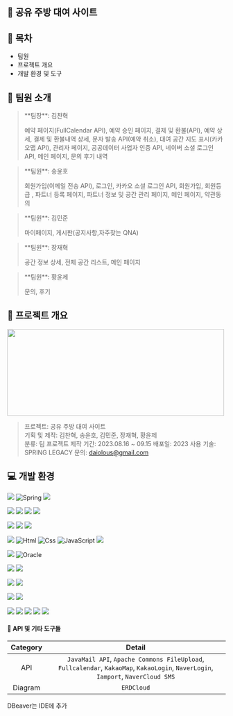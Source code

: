 ## :fork_and_knife: 공유 주방 대여 사이트

## :open_file_folder: 목차
* 팀원
* 프로젝트 개요
* 개발 환경 및 도구

## :speech_balloon: 팀원 소개
><p>**팀장**: 김찬혁</p>
><p>예약 페이지(FullCalendar API), 예약 승인 페이지, 결제 및 환불(API), 예약 상세, 결제 및 환불내역 상세, 문자 발송 API(예약 취소), 대여 공간 지도 표시(카카오맵 API), 관리자 페이지, 공공데이터 사업자 인증 API, 네이버 소셜 로그인 API, 메인 페이지, 문의 후기 내역</p>

><p>**팀원**: 송윤호</p>
>회원가입(이메일 전송 API), 로그인, 카카오 소셜 로그인 API, 회원가입, 회원등급 , 파트너 등록 페이지, 파트너 정보 및 공간 관리 페이지, 메인 페이지, 약관동의

><p>**팀원**: 김민준</p>
>마이페이지, 게시판(공지사항,자주찾는 QNA)

><p>**팀원**: 장재혁</p>
>공간 정보 상세, 전체 공간 리스트, 메인 페이지

><p>**팀원**: 황윤제</p>
>문의, 후기

## :date: 프로젝트 개요
<img src="https://github.com/Hamelen/GDJ68_Kitchen/assets/132668682/0add8122-35b4-48f3-9cfd-1b4751242619" width="500" height="200" style="max-width: 100%;"/>

>프로젝트: 공유 주방 대여 사이트 <br>
>기획 및 제작: 김찬혁, 송윤호, 김민준, 장재혁, 황윤제 <br>
>분류: 팀 프로젝트
>제작 기간: 2023.08.16 ~ 09.15
>배포일: 2023
>사용 기술: SPRING LEGACY
>문의: daiolous@gmail.com

## :computer: 개발 환경
<img src="https://img.shields.io/badge/Framework-%23121011?style=for-the-badge"> <img alt="Spring" src ="https://img.shields.io/badge/spring-%236DB33F.svg?style=for-the-badge&logo=spring&logoColor=white"/> <img src="https://img.shields.io/badge/bootstrap-%238511FA.svg?style=for-the-badge&logo=bootstrap&logoColor=white"/>

<img src="https://img.shields.io/badge/library-%23121011?style=for-the-badge"> <img src="https://img.shields.io/badge/jquery-%230769AD.svg?style=for-the-badge&logo=jquery&logoColor=white"/> <img src="https://img.shields.io/badge/sweetalert-FF3850?style=for-the-badge"/> <img src="https://img.shields.io/badge/lombok-46E3B7?style=for-the-badge"/>


<img src="https://img.shields.io/badge/IDE-%23121011?style=for-the-badge"> <img src="https://img.shields.io/badge/Eclipse-FE7A16.svg?style=for-the-badge&logo=Eclipse&logoColor=white"/> <img src="https://img.shields.io/badge/Visual%20Studio%20Code-0078d7.svg?style=for-the-badge&logo=visual-studio-code&logoColor=white"/>

<img src="https://img.shields.io/badge/Language-%23121011?style=for-the-badge"> <img alt="Html" src ="https://img.shields.io/badge/HTML5-E34F26.svg?&style=for-the-badge&logo=HTML5&logoColor=white"/> <img alt="Css" src ="https://img.shields.io/badge/CSS3-1572B6.svg?&style=for-the-badge&logo=CSS3&logoColor=white"/> <img alt="JavaScript" src ="https://img.shields.io/badge/JavaScriipt-F7DF1E.svg?&style=for-the-badge&logo=JavaScript&logoColor=black"/> <img src="https://img.shields.io/badge/java-%23ED8B00?style=for-the-badge&logo=openjdk&logoColor=white"> 

<img src="https://img.shields.io/badge/DB-%23121011?style=for-the-badge"> <img alt="Oracle" src="https://img.shields.io/badge/Oracle-F80000?style=for-the-badge&logo=oracle&logoColor=white"/> 

<img src="https://img.shields.io/badge/server-%23121011?style=for-the-badge"> <img src="https://img.shields.io/badge/apache%20tomcat-%23F8DC75.svg?style=for-the-badge&logo=apache-tomcat&logoColor=black"/>

<img src="https://img.shields.io/badge/OS-%23121011?style=for-the-badge"> <img src="https://img.shields.io/badge/Windows-0078D6?style=for-the-badge&logo=windows&logoColor=white"/>

<img src="https://img.shields.io/badge/hosting-%23121011?style=for-the-badge"> <img src="https://img.shields.io/badge/AWS-%23FF9900.svg?style=for-the-badge&logo=amazon-aws&logoColor=white"/>

<img src="https://img.shields.io/badge/other-%23121011?style=for-the-badge"> <img src="https://img.shields.io/badge/docker-%230db7ed.svg?style=for-the-badge&logo=docker&logoColor=white"/> <img src="https://img.shields.io/badge/Slack-4A154B?style=for-the-badge&logo=slack&logoColor=white"/> <img src="https://img.shields.io/badge/github-%23121011.svg?style=for-the-badge&logo=github&logoColor=white"/> <img src="https://img.shields.io/badge/Notion-%23000000.svg?style=for-the-badge&logo=notion&logoColor=white"/> 

#### :hammer: API 및 기타 도구들
Category| Detail
:--:|:--:
API | ```JavaMail API```, ```Apache Commons FileUpload```, ```Fullcalendar```, ```KakaoMap```, ```KakaoLogin```, ```NaverLogin```, ```Iamport```, ```NaverCloud SMS```
Diagram | ```ERDCloud```

DBeaver는 IDE에 추가
